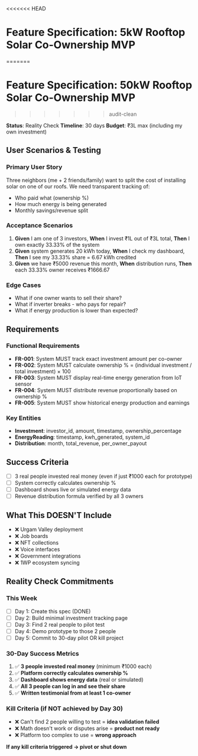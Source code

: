 <<<<<<< HEAD
# Feature Specification: 5kW Rooftop Solar Co-Ownership MVP
=======
# Feature Specification: 50kW Rooftop Solar Co-Ownership MVP
>>>>>>> audit-clean

**Status**: Reality Check
**Timeline**: 30 days
**Budget**: ₹3L max (including my own investment)

## User Scenarios & Testing

### Primary User Story

Three neighbors (me + 2 friends/family) want to split the cost of installing solar on one of our roofs. We need transparent tracking of:

- Who paid what (ownership %)
- How much energy is being generated
- Monthly savings/revenue split

### Acceptance Scenarios

1. **Given** I am one of 3 investors, **When** I invest ₹1L out of ₹3L total, **Then** I own exactly 33.33% of the system
2. **Given** system generates 20 kWh today, **When** I check my dashboard, **Then** I see my 33.33% share = 6.67 kWh credited
3. **Given** we have ₹5000 revenue this month, **When** distribution runs, **Then** each 33.33% owner receives ₹1666.67

### Edge Cases

- What if one owner wants to sell their share?
- What if inverter breaks - who pays for repair?
- What if energy production is lower than expected?

## Requirements

### Functional Requirements

- **FR-001**: System MUST track exact investment amount per co-owner
- **FR-002**: System MUST calculate ownership % = (individual investment / total investment) × 100
- **FR-003**: System MUST display real-time energy generation from IoT sensor
- **FR-004**: System MUST distribute revenue proportionally based on ownership %
- **FR-005**: System MUST show historical energy production and earnings

### Key Entities

- **Investment**: investor_id, amount, timestamp, ownership_percentage
- **EnergyReading**: timestamp, kwh_generated, system_id
- **Distribution**: month, total_revenue, per_owner_payout

## Success Criteria

- [ ] 3 real people invested real money (even if just ₹1000 each for prototype)
- [ ] System correctly calculates ownership %
- [ ] Dashboard shows live or simulated energy data
- [ ] Revenue distribution formula verified by all 3 owners

## What This DOESN'T Include

- ❌ Urgam Valley deployment
- ❌ Job boards
- ❌ NFT collections
- ❌ Voice interfaces
- ❌ Government integrations
- ❌ 1WP ecosystem syncing

## Reality Check Commitments

### This Week

- [ ] Day 1: Create this spec (DONE)
- [ ] Day 2: Build minimal investment tracking page
- [ ] Day 3: Find 2 real people to pilot test
- [ ] Day 4: Demo prototype to those 2 people
- [ ] Day 5: Commit to 30-day pilot OR kill project

### 30-Day Success Metrics

1. ✅ **3 people invested real money** (minimum ₹1000 each)
2. ✅ **Platform correctly calculates ownership %**
3. ✅ **Dashboard shows energy data** (real or simulated)
4. ✅ **All 3 people can log in and see their share**
5. ✅ **Written testimonial from at least 1 co-owner**

### Kill Criteria (if NOT achieved by Day 30)

- ❌ Can't find 2 people willing to test = **idea validation failed**
- ❌ Math doesn't work or disputes arise = **product not ready**
- ❌ Platform too complex to use = **wrong approach**

**If any kill criteria triggered → pivot or shut down**
